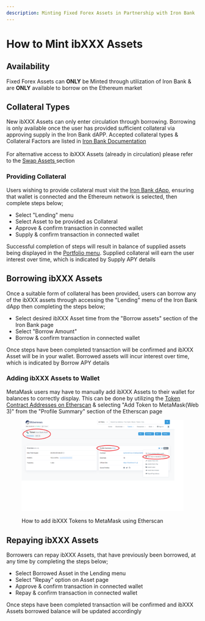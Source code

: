 ```yaml
---
description: Minting Fixed Forex Assets in Partnership with Iron Bank
---
```


# How to Mint ibXXX Assets

## Availability

Fixed Forex Assets can **ONLY** be Minted through utilization of Iron Bank & are **ONLY** available to borrow on the Ethereum market

## Collateral Types

New ibXXX Assets can only enter circulation through borrowing. Borrowing is only available once the user has provided sufficient collateral via approving supply in the Iron Bank dAPP. Accepted collateral types & Collateral Factors are listed in [Iron Bank Documentation](https://docs.ib.xyz/lending-market/collateral-factor)\
\
For alternative access to ibXXX Assets (already in circulation) please refer to the [Swap Assets ](broken-reference)section

### Providing Collateral

Users wishing to provide collateral must visit the [Iron Bank dApp](https://app.ib.xyz/), ensuring that wallet is connected and the Ethereum network is selected, then complete steps below;

* Select "Lending" menu
* Select Asset to be provided as Collateral
* Approve & confirm transaction in connected wallet
* Supply & confirm transaction in connected wallet

Successful completion of steps will result in balance of supplied assets being displayed in the [Portfolio menu](https://app.ib.xyz/portfolio/Ethereum). Supplied collateral will earn the user interest over time, which is indicated by Supply APY details

## Borrowing ibXXX Assets

Once a suitable form of collateral has been provided, users can borrow any of the ibXXX assets through accessing the "Lending" menu of the Iron Bank dApp then completing the steps below;

* Select desired ibXXX Asset time from the "Borrow assets" section of the Iron Bank page
* Select "Borrow Amount"&#x20;
* Borrow & confirm transaction in connected wallet

Once steps have been completed transaction will be confirmed and ibXXX Asset will be in your wallet. Borrowed assets will incur interest over time, which is indicated by Borrow APY details

### Adding ibXXX Assets to Wallet

MetaMask users may have to manually add ibXXX Assets to their wallet for balances to correctly display. This can be done by utilizing the [Token Contract Addresses on Etherscan](../developers/key-contract-addresses.md#fixed-forex-assets) & selecting "Add Token to MetaMask(Web 3)" from the "Profile Summary" section of the Etherscan page

<figure><img src="../.gitbook/assets/add ibXXX to MetaMask.png" alt=""><figcaption><p>How to add ibXXX Tokens to MetaMask using Etherscan</p></figcaption></figure>

## Repaying ibXXX Assets

Borrowers can repay ibXXX Assets, that have previously been borrowed, at any time by completing the steps below;

* Select Borrowed Asset in the Lending menu
* Select "Repay" option on Asset page
* Approve & confirm transaction in connected wallet
* Repay & confirm transaction in connected wallet

Once steps have been completed transaction will be confirmed and ibXXX Assets borrowed balance will be updated accordingly
